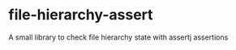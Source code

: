 file-hierarchy-assert
=====================

A small library to check file hierarchy state with assertj assertions

